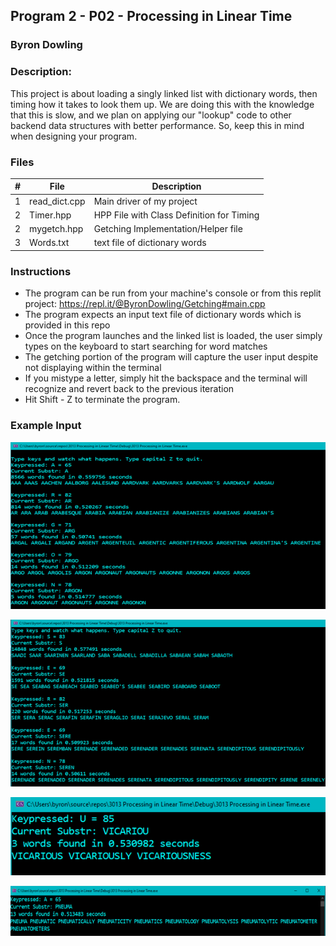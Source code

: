 ## Program 2 - P02 - Processing in Linear Time
### Byron Dowling
### Description:

This project is about loading a singly linked list with dictionary words, then timing how it takes to look them up. We are doing this with the knowledge that this is slow, and we plan on applying our "lookup" code to other backend data structures with better performance. So, keep this in mind when designing your program.

### Files

|   #   | File                    | Description                                        |
| :---: | ----------------------- | -------------------------------------------------- |
|   1   | read_dict.cpp           | Main driver of my project                          |
|   2   | Timer.hpp               | HPP File with Class Definition for Timing          |
|   2   | mygetch.hpp             | Getching Implementation/Helper file                |
|   3   | Words.txt               | text file of dictionary words                      |

### Instructions

- The program can be run from your machine's console or from this replit project: https://repl.it/@ByronDowling/Getching#main.cpp
- The program expects an input text file of dictionary words which is provided in this repo
- Once the program launches and the linked list is loaded, the user simply types on the keyboard to start searching for word matches
- The getching portion of the program will capture the user input despite not displaying within the terminal
- If you mistype a letter, simply hit the backspace and the terminal will recognize and revert back to the previous iteration
- Hit Shift - Z to terminate the program.

### Example Input

![image of SS1](https://github.com/Byron-Dowling/3013-Algorithms-Dowling/blob/main/Assignments/P02/3013%20P02%20SS1.png?raw=true)

![image of SS2](https://github.com/Byron-Dowling/3013-Algorithms-Dowling/blob/main/Assignments/P02/3013%20P02%20SS2.png?raw=true)

![image of SS3](https://github.com/Byron-Dowling/3013-Algorithms-Dowling/blob/main/Assignments/P02/3013%20P02%20SS3.png?raw=true)

![image of SS4](https://github.com/Byron-Dowling/3013-Algorithms-Dowling/blob/main/Assignments/P02/3013%20P02%20SS4.png?raw=true)
